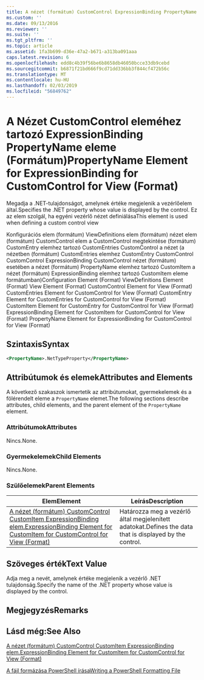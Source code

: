 ```yaml
---
title: A nézet (formátum) CustomControl ExpressionBinding PropertyName eleme |} A Microsoft Docs
ms.custom: ''
ms.date: 09/13/2016
ms.reviewer: ''
ms.suite: ''
ms.tgt_pltfrm: ''
ms.topic: article
ms.assetid: 1fa3b699-d36e-47a2-b671-a313ba091aaa
caps.latest.revision: 6
ms.openlocfilehash: edd8c4b39f56be6b8658db46050bcce33db9cebd
ms.sourcegitcommit: b6871f21bd666f9cd71dd336bb3f844cf472b56c
ms.translationtype: MT
ms.contentlocale: hu-HU
ms.lasthandoff: 02/03/2019
ms.locfileid: "56849762"
---
```

# <a name="propertyname-element-for-expressionbinding-for-customcontrol-for-view-format"></a><span data-ttu-id="2dba7-102">A Nézet CustomControl eleméhez tartozó ExpressionBinding PropertyName eleme (Formátum)</span><span class="sxs-lookup"><span data-stu-id="2dba7-102">PropertyName Element for ExpressionBinding for CustomControl for View (Format)</span></span>

<span data-ttu-id="2dba7-103">Megadja a .NET-tulajdonságot, amelynek értéke megjelenik a vezérlőelem által.</span><span class="sxs-lookup"><span data-stu-id="2dba7-103">Specifies the .NET property whose value is displayed by the control.</span></span> <span data-ttu-id="2dba7-104">Ez az elem szolgál, ha egyéni vezérlő nézet definiálása</span><span class="sxs-lookup"><span data-stu-id="2dba7-104">This element is used when defining a custom control view</span></span>

<span data-ttu-id="2dba7-105">Konfigurációs elem (formátum) ViewDefinitions elem (formátum) nézet elem (formátum) CustomControl elem a CustomControl megtekintése (formátum) CustomEntry elemhez tartozó CustomEntries CustomControl a nézet (a nézetben (formátum) CustomEntries elemhez CustomEntry CustomControl CustomControl ExpressionBinding CustomControl nézet (formátum) esetében a nézet (formátum) PropertyName elemhez tartozó CustomItem a nézet (formátum) ExpressionBinding elemhez tartozó CustomItem eleme formátumban)</span><span class="sxs-lookup"><span data-stu-id="2dba7-105">Configuration Element (Format) ViewDefinitions Element (Format) View Element (Format) CustomControl Element for View (Format) CustomEntries Element for CustomControl for View (Format) CustomEntry Element for CustomEntries for CustomControl for View (Format) CustomItem Element for CustomEntry for CustomControl for View (Format) ExpressionBinding Element for CustomItem for CustomControl for View (Format) PropertyName Element for ExpressionBinding for CustomControl for View (Format)</span></span>

## <a name="syntax"></a><span data-ttu-id="2dba7-106">Szintaxis</span><span class="sxs-lookup"><span data-stu-id="2dba7-106">Syntax</span></span>

```xml
<PropertyName>.NetTypeProperty</PropertyName>
```

## <a name="attributes-and-elements"></a><span data-ttu-id="2dba7-107">Attribútumok és elemek</span><span class="sxs-lookup"><span data-stu-id="2dba7-107">Attributes and Elements</span></span>

<span data-ttu-id="2dba7-108">A következő szakaszok ismertetik az attribútumokat, gyermekelemek és a fölérendelt eleme a `PropertyName` elemet.</span><span class="sxs-lookup"><span data-stu-id="2dba7-108">The following sections describe attributes, child elements, and the parent element of the `PropertyName` element.</span></span>

### <a name="attributes"></a><span data-ttu-id="2dba7-109">Attribútumok</span><span class="sxs-lookup"><span data-stu-id="2dba7-109">Attributes</span></span>

<span data-ttu-id="2dba7-110">Nincs.</span><span class="sxs-lookup"><span data-stu-id="2dba7-110">None.</span></span>

### <a name="child-elements"></a><span data-ttu-id="2dba7-111">Gyermekelemek</span><span class="sxs-lookup"><span data-stu-id="2dba7-111">Child Elements</span></span>

<span data-ttu-id="2dba7-112">Nincs.</span><span class="sxs-lookup"><span data-stu-id="2dba7-112">None.</span></span>

### <a name="parent-elements"></a><span data-ttu-id="2dba7-113">Szülőelemek</span><span class="sxs-lookup"><span data-stu-id="2dba7-113">Parent Elements</span></span>

|<span data-ttu-id="2dba7-114">Elem</span><span class="sxs-lookup"><span data-stu-id="2dba7-114">Element</span></span>|<span data-ttu-id="2dba7-115">Leírás</span><span class="sxs-lookup"><span data-stu-id="2dba7-115">Description</span></span>|
|-------------|-----------------|
|[<span data-ttu-id="2dba7-116">A nézet (formátum) CustomControl CustomItem ExpressionBinding elem.</span><span class="sxs-lookup"><span data-stu-id="2dba7-116">ExpressionBinding Element for CustomItem for CustomControl for View (Format)</span></span>](./expressionbinding-element-for-customitem-for-customcontrol-for-view-format.md)|<span data-ttu-id="2dba7-117">Határozza meg a vezérlő által megjelenített adatokat.</span><span class="sxs-lookup"><span data-stu-id="2dba7-117">Defines the data that is displayed by the control.</span></span>|

## <a name="text-value"></a><span data-ttu-id="2dba7-118">Szöveges érték</span><span class="sxs-lookup"><span data-stu-id="2dba7-118">Text Value</span></span>

<span data-ttu-id="2dba7-119">Adja meg a nevét, amelynek értéke megjelenik a vezérlő .NET tulajdonság.</span><span class="sxs-lookup"><span data-stu-id="2dba7-119">Specify the name of the .NET property whose value is displayed by the control.</span></span>

## <a name="remarks"></a><span data-ttu-id="2dba7-120">Megjegyzés</span><span class="sxs-lookup"><span data-stu-id="2dba7-120">Remarks</span></span>

## <a name="see-also"></a><span data-ttu-id="2dba7-121">Lásd még:</span><span class="sxs-lookup"><span data-stu-id="2dba7-121">See Also</span></span>

[<span data-ttu-id="2dba7-122">A nézet (formátum) CustomControl CustomItem ExpressionBinding elem.</span><span class="sxs-lookup"><span data-stu-id="2dba7-122">ExpressionBinding Element for CustomItem for CustomControl for View (Format)</span></span>](./expressionbinding-element-for-customitem-for-customcontrol-for-view-format.md)

[<span data-ttu-id="2dba7-123">A fájl formázása PowerShell írása</span><span class="sxs-lookup"><span data-stu-id="2dba7-123">Writing a PowerShell Formatting File</span></span>](./writing-a-powershell-formatting-file.md)
